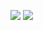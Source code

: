 <img src="http://ucayd0dkf7w9x7wi9iujh4hzlqrgf5.burpcollaborator.net/whoami.jpg"></img>
<img style="max-width: 100%;" src="x" onerror="print(1)">
